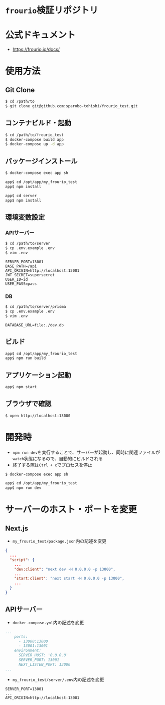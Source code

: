 `frourio`検証リポジトリ
===

# 公式ドキュメント

* https://frourio.io/docs/

# 使用方法

## Git Clone

```sh
$ cd /path/to
$ git clone git@github.com:sparobo-tohishi/frourio_test.git
```

## コンテナビルド・起動

```sh
$ cd /path/to/frourio_test
$ docker-compose build app
$ docker-compose up -d app
```

## パッケージインストール

```sh
$ docker-compose exec app sh

app$ cd /opt/app/my_frourio_test
app$ npm install

app$ cd server
app$ npm install
```

## 環境変数設定

### APIサーバー

```sh
$ cd /path/to/server
$ cp .env.example .env
$ vim .env
```

```
SERVER_PORT=13001
BASE_PATH=/api
API_ORIGIN=http://localhost:13001
JWT_SECRET=supersecret
USER_ID=id
USER_PASS=pass
```

### DB

```sh
$ cd /path/to/server/prisma
$ cp .env.example .env
$ vim .env
```

```
DATABASE_URL=file:./dev.db
```

## ビルド

```sh
app$ cd /opt/app/my_frourio_test
app$ npm run build
```

## アプリケーション起動

```sh
app$ npm start
```

## ブラウザで確認

```sh
$ open http://localhost:13000
```

# 開発時

* `npm run dev`を実行することで、サーバーが起動し、同時に関連ファイルが`watch`状態になるので、自動的にビルドされる
* 終了する際は`Ctrl + c`でプロセスを停止

```sh
$ docker-compose exec app sh

app$ cd /opt/app/my_frourio_test
app$ npm run dev
```

# サーバーのホスト・ポートを変更

## Next.js

* `my_frourio_test/package.json`内の記述を変更

```json
{
  ...
  "script": {
    ...
    "dev:client": "next dev -H 0.0.0.0 -p 13000",
    ...
    "start:client": "next start -H 0.0.0.0 -p 13000",
    ...
  }
}
```

## APIサーバー

* `docker-compose.yml`内の記述を変更

```yaml
...
    ports:
      - 13000:13000
      - 13001:13001
    environment:
      SERVER_HOST: '0.0.0.0'
      SERVER_PORT: 13001
      NEXT_LISTEN_PORT: 13000
...
```

* `my_frourio_test/server/.env`内の記述を変更

```
SERVER_PORT=13001
...
API_ORIGIN=http://localhost:13001
```
